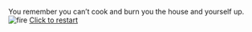 You remember you can’t cook and burn you the house and yourself up.
![fire](../../images/fire.jpg)
[Click to restart](../../run.md)
